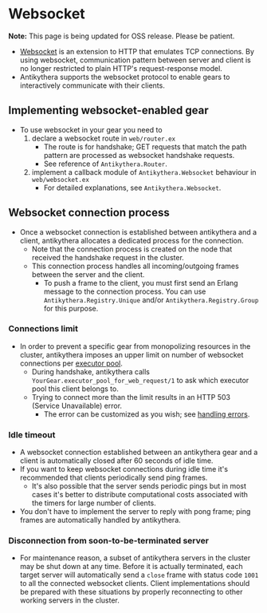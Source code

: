 # Websocket

**Note:** This page is being updated for OSS release. Please be patient.

- [Websocket](https://en.wikipedia.org/wiki/WebSocket) is an extension to HTTP that emulates TCP connections.
  By using websocket, communication pattern between server and client is no longer restricted to plain HTTP's request-response model.
- Antikythera supports the websocket protocol to enable gears to interactively communicate with their clients.

## Implementing websocket-enabled gear

- To use websocket in your gear you need to
    1. declare a websocket route in `web/router.ex`
        - The route is for handshake; GET requests that match the path pattern are processed as websocket handshake requests.
        - See reference of `Antikythera.Router`.
    2. implement a callback module of `Antikythera.Websocket` behaviour in `web/websocket.ex`
        - For detailed explanations, see `Antikythera.Websocket`.

## Websocket connection process

- Once a websocket connection is established between antikythera and a client,
  antikythera allocates a dedicated process for the connection.
    - Note that the connection process is created on the node that received the handshake request in the cluster.
    - This connection process handles all incoming/outgoing frames between the server and the client.
        - To push a frame to the client, you must first send an Erlang message to the connection process.
          You can use `Antikythera.Registry.Unique` and/or `Antikythera.Registry.Group` for this purpose.

### Connections limit

- In order to prevent a specific gear from monopolizing resources in the cluster,
  antikythera imposes an upper limit on number of websocket connections per [executor pool](https://hexdocs.pm/antikythera/executor_pool.html).
    - During handshake, antikythera calls `YourGear.executor_pool_for_web_request/1` to ask which executor pool this client belongs to.
    - Trying to connect more than the limit results in an HTTP 503 (Service Unavailable) error.
        - The error can be customized as you wish; see [handling errors](https://hexdocs.pm/antikythera/controller.html#handling-errors).

### Idle timeout

- A websocket connection established between an antikythera gear and a client is automatically closed after 60 seconds of idle time.
- If you want to keep websocket connections during idle time it's recommended that clients periodically send ping frames.
    - It's also possible that the server sends periodic pings but in most cases
      it's better to distribute computational costs associated with the timers for large number of clients.
- You don't have to implement the server to reply with pong frame; ping frames are automatically handled by antikythera.

### Disconnection from soon-to-be-terminated server

- For maintenance reason, a subset of antikythera servers in the cluster may be shut down at any time.
  Before it is actually terminated, each target server will automatically send a `close` frame with status code `1001`
  to all the connected websocket clients.
  Client implementations should be prepared with these situations by properly reconnecting to other working servers in the cluster.

